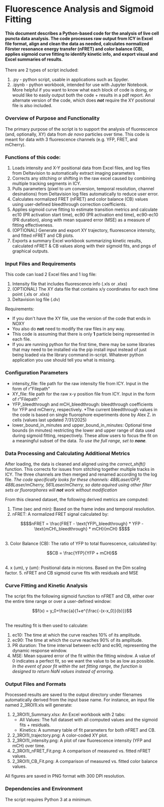 # Fluorescence Analysis and Sigmoid Fitting

#### This document describes a Python-based code for the analysis of live cell puncta data analysis. The code processes raw output from ICY in Excel file format, align and clean the data as needed, calculates normalized Förster resonance energy transfer (nFRET) and color balance (CB), applies sigmoid curve fitting to identify kinetic info, and export visual and Excel summaries of results.  
There are 2 types of script included:
  1) .py - python script, usable in applications such as Spyder. 
  2) .ipynb  - python workbook, intended for use with Jupyter Notebook. More helpful if you want to know what each block of code is doing, or would like to easily output both the code + results in a pdf report. 
An alternate version of the code, which does ***not*** require the XY positional file is also included.

### Overview of Purpose and Functionality
The primary purpose of the script is to support the analysis of fluorescence (and, optionally, XY) data from _de novo_ particles over time. 
This code is meant for data with 3 fluorescence channels (e.g. YFP, FRET, and mCherry).

### Functions of this code:
1. Loads intensity and X-Y positional data from Excel files, and log files from Deltavision to automatically extract imaging parameters
2. Corrects any stitching or shifting in the raw excel caused by combining multiple tracking segments in ICY.
3. Pulls parameters (pixel to um conversion, temporal resolution, channel desinations) from Deltavision log files automatically to reduce user error.
4. Calculates normalized FRET (nFRET) and color balance (CB) values using user-defined bleedthrough correction coefficients.
5. Applies sigmoid curve fitting to estimate transition metrics and calculate ec10 (PR activation start time), ec90 (PR activation end time), ec90-ec10 (PR duration), along with mean squared error (MSE) as a measure of fitting effectiveness.
6. (OPTIONAL) Generate and export XY trajectory, fluorescence intensity, and fitted nFRET and CB plots.
7. Exports a summary Excel workbook summarizing kinetic results, calculated nFRET & CB values along with their sigmoid fits, and pngs of graphical outputs.

### Input Files and Requirements
This code can load 2 Excel files and 1 log file:
1. Intensity file that includes fluorescence info (.xls or .xlxs)
2. (OPTIONAL) The XY data file that contains x/y coordinates for each time point (.xls or .xlxs)
3. Deltavision log file (.dv)

Requirements:
+ If you don't have the XY file, use the version of the code that ends in NOXY
+ You also do **not** need to modify the raw files in any way.
+ This code is assuming that there is only **1** particle being represented in each file.
+ If you are running python for the first time, there may be some libraries that may need to be installed via the pip install input instead of just being loaded via the library command in-script. Whatever python application you use should tell you what is missing.

### Configuration Parameters
+ intensity_file: file path for the raw intensity file from ICY. Input in the form of r"Filepath"
+ XY_file: file path for the raw x-y position file from ICY. Input in the form of r"Filepath"
+ YFP_bleedthrough and mCH_bleedthrough: bleedthrough coefficients for YFP and mCherry, respectively.
      *The current bleedthrough values in the code is based on single fluorophore experiments done by Alex Z. in cells (values last updated 7/31/2025)
+ lower_bound_in_minutes and upper_bound_in_minutes: Optional time bounds (in minutes) restricting the lower and upper range of data used during sigmoid fitting, respectively. These allow users to focus
  the fit on a meaningful subset of the data. *To use the full range, set to **none**.*

### Data Processing and Calculating Additional Metrics
After loading, the data is cleaned and aligned using the *correct_shift()* function. This corrects for issues from stitching together multiple tracks in ICY. The three channels are then merged and renamed according to the log file.
*The code specifically looks for these channels: 488Laser/GFP, 488Laser/mCherry, 561Laser/mCherry, so data aquired using other filter sets  or fluororphores will **not** work without modification*

From this cleaned dataset, the following derived metrics are computed:
  1. Time (sec and min): Based on the frame index and temporal resolution.
  2. nFRET: A normalized FRET signal calculated by:
```math
$$nFRET = \frac{FRET - \text{YFP\_bleedthrough} * YFP - \text{mCH\_bleedthrough} * mCH}{mCH} $$
```
 \
  3. Color Balance (CB): The ratio of YFP to total fluorescence, calculated by:
```math
CB = \frac{YFP}{YFP + mCH}
```
 \
  4. x (um), y (um): Positional data in microns. Based on the Dim scaling factor.
  5. nFRET and CB sigmoid curve fits with residuals and MSE
     
### Curve Fitting and Kinetic Analysis
The script fits the following sigmoid function to nFRET and CB, either over the entire time range or over a user-defined window:
```math
f(x) = y_0+\frac{a}{1+e^{\frac{-(x-x_0)}{b}}}
```
 \
The resulting fit is then used to calculate:
  1. ec10: The time at which the curve reaches 10% of its amplitude.
  2. ec90: The time at which the curve reaches 90% of its amplitude.
  3. PR duration: The time interval between ec10 and ec90, representing the dynamic response window.
  4. MSE: Mean squared error of the fit within the fitting window. A value of 0 indicates a perfect fit, so we want the value to be as low as possible.
*In the event of poor fit within the set fitting range, the function is designed to return NaN values instead of erroring.*

### Output Files and Formats
Processed results are saved to the output directory under filenames automatically derived from the input base name. For instance, an input file named 2_3ROI1I.xls will generate:
  1. 2_3ROI1I_Summary.xlsx: An Excel workbook with 2 tabs:
      + All Values: The full dataset with all computed values and the sigmoid fits + residuals.
      + Kinetics: A summary table of fit parameters for both nFRET and CB.
  2. 2_3ROI1I_trajectory.png: A color-coded XY plot.
  3. 2_3ROI1I_intensity.png: A plot of raw fluorescence intensity (YFP and mCH) over time.
  4. 2_3ROI1I_nFRET_Fit.png: A comparison of measured vs. fitted nFRET values.
  5. 2_3ROI1I_CB_Fit.png: A comparison of measured vs. fitted color balance values.

All figures are saved in PNG format with 300 DPI resolution.

### Dependencies and Environment
The script requires Python 3 at a minimum.
